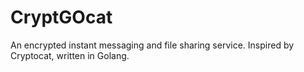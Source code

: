 CryptGOcat
==========

An encrypted instant messaging and file sharing service. Inspired by Cryptocat, written in Golang.
